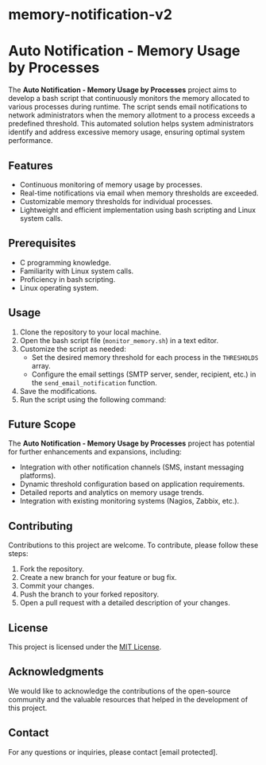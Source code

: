 # memory-notification-v2

# Auto Notification - Memory Usage by Processes

The **Auto Notification - Memory Usage by Processes** project aims to develop a bash script that continuously monitors the memory allocated to various processes during runtime. The script sends email notifications to network administrators when the memory allotment to a process exceeds a predefined threshold. This automated solution helps system administrators identify and address excessive memory usage, ensuring optimal system performance.

## Features

- Continuous monitoring of memory usage by processes.
- Real-time notifications via email when memory thresholds are exceeded.
- Customizable memory thresholds for individual processes.
- Lightweight and efficient implementation using bash scripting and Linux system calls.

## Prerequisites

- C programming knowledge.
- Familiarity with Linux system calls.
- Proficiency in bash scripting.
- Linux operating system.

## Usage

1. Clone the repository to your local machine.
2. Open the bash script file (`monitor_memory.sh`) in a text editor.
3. Customize the script as needed:
   - Set the desired memory threshold for each process in the `THRESHOLDS` array.
   - Configure the email settings (SMTP server, sender, recipient, etc.) in the `send_email_notification` function.
4. Save the modifications.
5. Run the script using the following command:


## Future Scope

The **Auto Notification - Memory Usage by Processes** project has potential for further enhancements and expansions, including:

- Integration with other notification channels (SMS, instant messaging platforms).
- Dynamic threshold configuration based on application requirements.
- Detailed reports and analytics on memory usage trends.
- Integration with existing monitoring systems (Nagios, Zabbix, etc.).

## Contributing

Contributions to this project are welcome. To contribute, please follow these steps:

1. Fork the repository.
2. Create a new branch for your feature or bug fix.
3. Commit your changes.
4. Push the branch to your forked repository.
5. Open a pull request with a detailed description of your changes.

## License

This project is licensed under the [MIT License](LICENSE).

## Acknowledgments

We would like to acknowledge the contributions of the open-source community and the valuable resources that helped in the development of this project.

## Contact

For any questions or inquiries, please contact [email protected].
